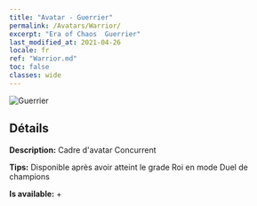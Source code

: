 ```yaml
---
title: "Avatar - Guerrier"
permalink: /Avatars/Warrior/
excerpt: "Era of Chaos  Guerrier"
last_modified_at: 2021-04-26
locale: fr
ref: "Warrior.md"
toc: false
classes: wide
---
```

 ![Guerrier](/images/a/avatarFrame_1.png)

## Détails

 **Description:** Cadre d'avatar Concurrent 

 **Tips:** Disponible après avoir atteint le grade Roi en mode Duel de champions 

 **Is available:**  + 

